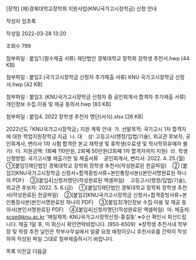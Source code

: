 [장학] (재)경북대학교장학회 지원사업(KNU국가고시장학금) 신청 안내



작성자
임초록


작성일
2022-03-28 13:20


조회수
799


첨부파일 : 붙임1.(필수제출 서류) 재단법인 경북대학교 장학회 장학생 추천서.hwp [44 KB]  

첨부파일 : 붙임2.(국가고시장학금 신청자 추가제출 서류) KNU 국가고시장학금 신청서.hwp [42 KB]  

첨부파일 : 붙임3. (KNU국가고시장학금 신청자 중 공인회계사 합격자 추가제출 서류) 개인정보 수집.이용 및 제공 동의서.hwp [83 KB]  

첨부파일 : 붙임4. 2022 장학생 추천자 명단(서식).xlsx [26 KB]


﻿﻿2022년도 ｢KNU국가고시장학금｣ 지원 계획 안내  가. 선발목적: 국가고시 1차 합격자에 대한 학업지원장학금 지급  나. 대    상: 고등고시(행정/입법/기술), 외교관 후보자, 공인회계사, 변리사 1차 시험 합격한 본교 재학생 및 휴학생(수료생 및 학사학위유예자 불가)  다. 지원금액: 1회째 110만원, 2회째 50만원(2회째 1차 합격자까지 지원)  라. 학생 신청방법: 국가고시별 제출기한 및 제출서류    공인회계사, 변리사: 2022. 4. 25.(월)    ①[붙임1]재단법인 경북대학교 장학회 장학생 추천서(작성완료된 한글파일)    ② [붙임2]KNU국가고시장학금 신청서+합격증빙서류+본인통장사본((본인서명완료된 하나의 PDF)    ③[붙임4]신청자명단(작성완료된 엑셀파일)    고등고시(행정/입법/기술), 외교관 후보자: 2022. 5. 6.(금)    ①[붙임1]재단법인 경북대학교 장학회 장학생 추천서(작성완료된 한글파일)    ②[붙임2]KNU국가고시장학금 신청서+합격증빙서류+본인통장사본(본인서명완료된 하나의 PDF)    ③[붙임3]개인정보 수집‧이용 및 제공 동의서(본인서명완료된 PDF)    ④[붙임4]신청자명단(작성완료된 엑셀파일)  마. 제출처: scse@knu.ac.kr '메일제목: KNU국가고시장학신청-홍길동' ※수신 확인시 회신드립니다. 제출 1일 후, 미 회신시 확인연락바랍니다. (950-6509)  ※장학생 추천서내 학부장 및 학장 추천 날인은 학부사무실에서 일괄 요청 예정이오니 추천사유를 간략히 작성하여 작성된 파일 그대로 첨부제출하시기 바랍니다.   





목록
이전글
다음글




